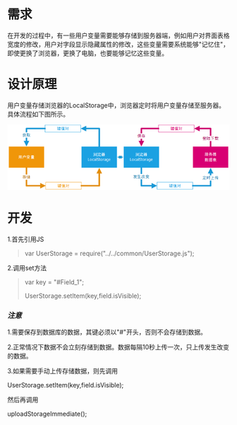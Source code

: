# 需求

在开发的过程中，有一些用户变量需要能够存储到服务器端，例如用户对界面表格宽度的修改，用户对字段显示隐藏属性的修改，这些变量需要系统能够"记忆住"，即使更换了浏览器，更换了电脑，也要能够记忆这些变量。

# 设计原理

用户变量存储浏览器的LocalStorage中，浏览器定时将用户变量存储至服务器。具体流程如下图所示。

![](/assets/UserStorage1.png)

# 开发

1.首先引用JS

> var UserStorage = require\("../../common/UserStorage.js"\);

2.调用set方法

> var key = "\#Field\_1";
>
> UserStorage.setItem\(key,field.isVisible\);

### _注意_

1.需要保存到数据库的数据，其键必须以"\#"开头，否则不会存储到数据。

2.正常情况下数据不会立刻存储到数据。数据每隔10秒上传一次，只上传发生改变的数据。

3.如果需要手动上传存储数据，则先调用

UserStorage.setItem\(key,field.isVisible\);

然后再调用

uploadStorageImmediate\(\);



